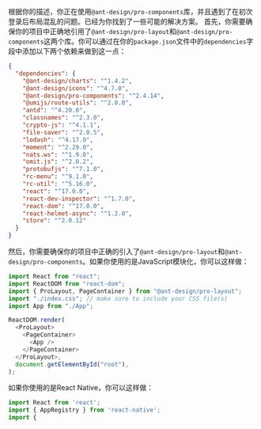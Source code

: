 根据你的描述，你正在使用`@ant-design/pro-components`库，并且遇到了在初次登录后布局混乱的问题。已经为你找到了一些可能的解决方案。
首先，你需要确保你的项目中正确地引用了`@ant-design/pro-layout`和`@ant-design/pro-components`这两个库。你可以通过在你的`package.json`文件中的`dependencies`字段中添加以下两个依赖来做到这一点：

```json
{
  "dependencies": {
    "@ant-design/charts": "^1.4.2",
    "@ant-design/icons": "^4.7.0",
    "@ant-design/pro-components": "^2.4.14",
    "@umijs/route-utils": "^2.0.0",
    "antd": "^4.20.0",
    "classnames": "^2.3.0",
    "crypto-js": "^4.1.1",
    "file-saver": "^2.0.5",
    "lodash": "^4.17.0",
    "moment": "^2.29.0",
    "nats.ws": "^1.9.0",
    "omit.js": "^2.0.2",
    "protobufjs": "^7.1.0",
    "rc-menu": "^9.1.0",
    "rc-util": "^5.16.0",
    "react": "^17.0.0",
    "react-dev-inspector": "^1.7.0",
    "react-dom": "^17.0.0",
    "react-helmet-async": "^1.2.0",
    "store": "^2.0.12"
  }
}
```

然后，你需要确保你的项目中正确的引入了`@ant-design/pro-layout`和`@ant-design/pro-components`。如果你使用的是JavaScript模块化，你可以这样做：

```javascript
import React from "react";
import ReactDOM from "react-dom";
import { ProLayout, PageContainer } from "@ant-design/pro-layout";
import "./index.css"; // make sure to include your CSS file(s)
import App from "./App";

ReactDOM.render(
  <ProLayout>
    <PageContainer>
      <App />
    </PageContainer>
  </ProLayout>,
  document.getElementById("root"),
);
```

如果你使用的是React Native，你可以这样做：

```javascript
import React from 'react';
import { AppRegistry } from 'react-native';
import {
```
